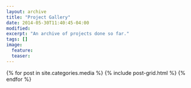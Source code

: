 ```yaml
---
layout: archive
title: "Project Gallery"
date: 2014-05-30T11:40:45-04:00
modified:
excerpt: "An archive of projects done so far."
tags: []
image:
  feature:
  teaser:
---
```


<div class="tiles">
{% for post in site.categories.media %}
  {% include post-grid.html %}
{% endfor %}
</div><!-- /.tiles -->
